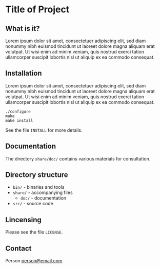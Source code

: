 Title of Project
================


What is it?
-----------

Lorem ipsum dolor sit amet, consectetuer adipiscing elit, sed diam nonummy
nibh euismod tincidunt ut laoreet dolore magna aliquam erat volutpat. Ut wisi
enim ad minim veniam, quis nostrud exerci tation ullamcorper suscipit lobortis
nisl ut aliquip ex ea commodo consequat.


Installation
------------

Lorem ipsum dolor sit amet, consectetuer adipiscing elit, sed diam nonummy
nibh euismod tincidunt ut laoreet dolore magna aliquam erat volutpat. Ut wisi
enim ad minim veniam, quis nostrud exerci tation ullamcorper suscipit lobortis
nisl ut aliquip ex ea commodo consequat.

    ./configure
    make
    make install

See the file `INSTALL` for more details.


Documentation
-------------

The directory `share/doc/` contains various materials for consultation.


Directory structure
-------------------

* `bin/` - binaries and tools
* `share/` - accompanying files
    * `doc/` - documentation
* `src/` - source code


Lincensing
----------

Please see the file `LICENSE`.


Contact
-------

Person <person@email.com>

